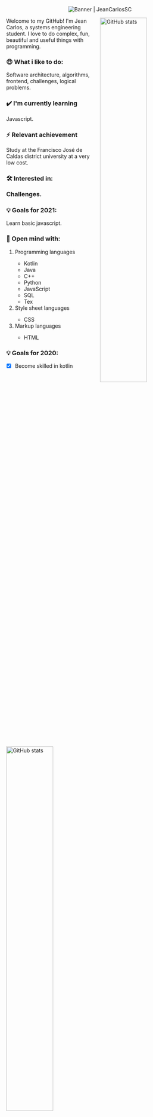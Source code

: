 <div align="center"><img alt="Banner | JeanCarlosSC" src="https://i.imgur.com/34fiEUG.gif" /></div>

<p>
  <a>
    <img width="50%" align="right" alt="GitHub stats" src="https://github-readme-stats.vercel.app/api?username=JeanCarlosSC&show_icons=true&hide_border=true&title_color=6CA0FF&icon_color=6CA0FF&bg_color=151515&text_color=c8c8c8" />
  </a>
  
  <a>
  <img width="50%" align="left" alt="GitHub stats" src="https://github-readme-stats.vercel.app/api/top-langs/?username=JeanCarlosSC&layout=compact&title_color=6CA0FF&icon_color=6CA0FF&bg_color=151515&text_color=c8c8c8&hide_border=tru)](https://github.com/anuraghazra/github-readme-stats">
  </a>
</p>

<p>
  Welcome to my GitHub! I'm Jean Carlos, a systems engineering student. I love to do complex, fun, beautiful and useful things with programming.
</p>

<h3> 😍 What i like to do:</h3>
<p> Software architecture, algorithms, frontend, challenges, logical problems.</p>

<h3> ✔️ I'm currently learning</h3>
<p> Javascript.</p>

<h3> ⚡ Relevant achievement</h3>
<p> Study at the Francisco José de Caldas district university at a very low cost.</p>

<h3> 🛠 Interested in:
<p> Challenges.</p>

<h3> 💡 Goals for 2021:</h3>
<p> Learn basic javascript.</p>

<h3> 🧰 Open mind with:</h3>
<ol>
  <li>Programming languages</li>
  
  <ul>
    <li>Kotlin</li>
    <li>Java</li>
    <li>C++</li>
    <li>Python</li>
    <li>JavaScript</li>
    <li>SQL</li>
    <li>Tex</li>
  </ul>
  
  <li>Style sheet languages</li>
  
  <ul>
    <li>CSS</li>
  </ul>
  
  <li>Markup languages</li>
  
  <ul>
    <li>HTML</li>
  </ul>
</ol>

### 💡 Goals for 2020:
- [x] Become skilled in kotlin
